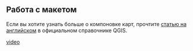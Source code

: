 ## Работа с макетом

Если вы хотите узнать больше о компоновке карт, прочтите [статью на английском](https://docs.qgis.org/3.10/en/docs/user_manual/print_composer/index.html) в официальном справочнике QGIS.

[video](https://player.softculture.cc/embed/online/GIS/GIS_10.10.12_L2-12_Qgis_Composer)
